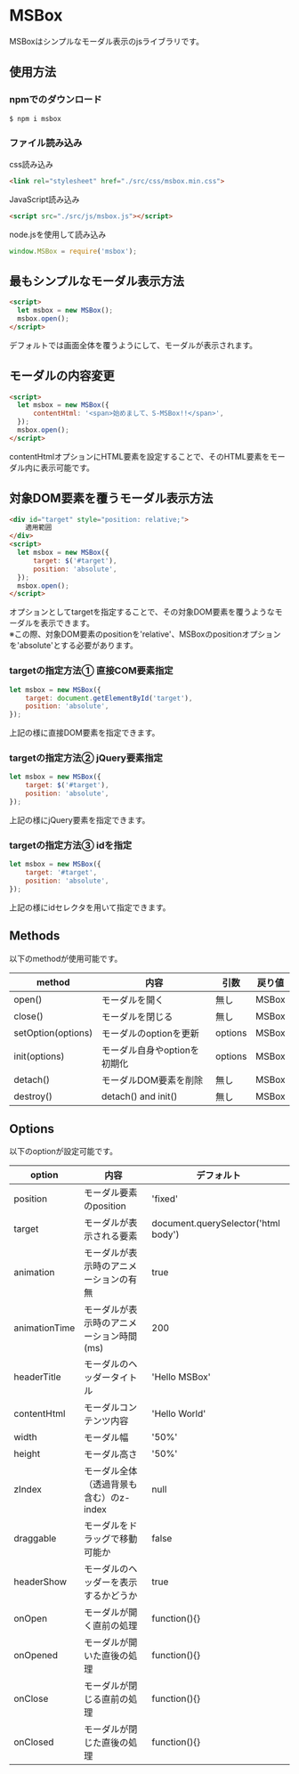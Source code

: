 # MSBox

MSBoxはシンプルなモーダル表示のjsライブラリです。

## 使用方法

### npmでのダウンロード

```bash
$ npm i msbox
```

### ファイル読み込み
css読み込み
```html
<link rel="stylesheet" href="./src/css/msbox.min.css">
```

JavaScript読み込み
```html
<script src="./src/js/msbox.js"></script>
```

node.jsを使用して読み込み
```js
window.MSBox = require('msbox');
```

## 最もシンプルなモーダル表示方法

```html
<script>
  let msbox = new MSBox();
  msbox.open();
</script>
```
デフォルトでは画面全体を覆うようにして、モーダルが表示されます。

## モーダルの内容変更

```html
<script>
  let msbox = new MSBox({
      contentHtml: '<span>始めまして、S-MSBox!!</span>',
  });
  msbox.open();
</script>
```
contentHtmlオプションにHTML要素を設定することで、そのHTML要素をモーダル内に表示可能です。

## 対象DOM要素を覆うモーダル表示方法

```html
<div id="target" style="position: relative;">
    適用範囲
</div>
<script>
  let msbox = new MSBox({
      target: $('#target'),
      position: 'absolute',
  });
  msbox.open();
</script>
```
オプションとしてtargetを指定することで、その対象DOM要素を覆うようなモーダルを表示できます。  
※この際、対象DOM要素のpositionを'relative'、MSBoxのpositionオプションを'absolute'とする必要があります。  

### targetの指定方法① 直接COM要素指定
```javascript
let msbox = new MSBox({
    target: document.getElementById('target'),
    position: 'absolute',
});
```
上記の様に直接DOM要素を指定できます。

### targetの指定方法② jQuery要素指定
```javascript
let msbox = new MSBox({
    target: $('#target'),
    position: 'absolute',
});
```
上記の様にjQuery要素を指定できます。

### targetの指定方法③ idを指定
```javascript
let msbox = new MSBox({
    target: '#target',
    position: 'absolute',
});
```
上記の様にidセレクタを用いて指定できます。

## Methods 

以下のmethodが使用可能です。

| method | 内容 | 引数 | 戻り値 |
----|----|----|---- 
| open() | モーダルを開く | 無し | MSBox |
| close() | モーダルを閉じる | 無し | MSBox |
| setOption(options) | モーダルのoptionを更新 | options | MSBox |
| init(options) | モーダル自身やoptionを初期化| options | MSBox |
| detach() | モーダルDOM要素を削除 | 無し | MSBox |
| destroy() | detach() and init() | 無し | MSBox |

## Options

以下のoptionが設定可能です。

| option | 内容 | デフォルト |
----|----|---- 
| position | モーダル要素のposition | 'fixed' |
| target | モーダルが表示される要素 | document.querySelector('html body') |
| animation | モーダルが表示時のアニメーションの有無| true |
| animationTime | モーダルが表示時のアニメーション時間(ms)| 200 |
| headerTitle | モーダルのヘッダータイトル | 'Hello MSBox' |
| contentHtml | モーダルコンテンツ内容 | 'Hello World' |
| width | モーダル幅 | '50%' |
| height | モーダル高さ | '50%' |
| zIndex | モーダル全体（透過背景も含む）のz-index | null |
| draggable | モーダルをドラッグで移動可能か | false |
| headerShow | モーダルのヘッダーを表示するかどうか | true |
| onOpen | モーダルが開く直前の処理 | function(){} |
| onOpened | モーダルが開いた直後の処理 | function(){} |
| onClose | モーダルが閉じる直前の処理 | function(){} |
| onClosed | モーダルが閉じた直後の処理 | function(){} |


